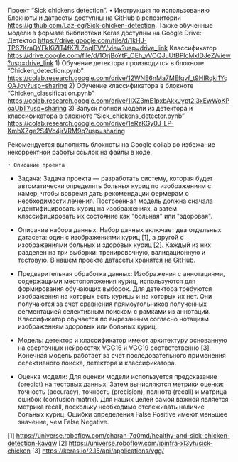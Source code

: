 Проект “Sick chickens detection”.
    • Инструкция по использованию
Блокноты и датасеты доступны на GitHub в репозитории 
https://github.com/Laz-eg/Sick-chicken-detection.
Также обученные модели в формате библиотеки Keras доступны на Google Drive:
Детектор  https://drive.google.com/file/d/1kHJ-TP67KraQYFkKi7IT4fK7LZoqlFVY/view?usp=drive_link 
Классификатор  https://drive.google.com/file/d/1OrjBoYtF_OEh_vVOQJuUtBPlcMxIDJeZ/view?usp=drive_link 
    1) Обучение детектора производится в блокноте “Chicken_detection.pynb” https://colab.research.google.com/drive/12WNE6nMa7MEfqvf_t9HIRqki1YqQAJqv?usp=sharing
    2) Обучение классификатора в блокноте “Chicken_classification.pynb”
https://colab.research.google.com/drive/1IXZ3mE1pxbAkxJypt2i3xEwWoKPoaUbT?usp=sharing 
    3) Запуск полной модели из детектора и классификатора в блокноте “Sick_chickens_detector.pynb”
https://colab.research.google.com/drive/1eRzKGy0J_LP-KmbXZge2S4Vc4jrVRM9q?usp=sharing 

Рекомендуется выполнять блокноты на Google collab во избежание некорректной работы ссылок на файлы в коде.

    • Описание проекта
- Задача: Задача проекта — разработать систему, которая будет автоматически определять больных куриц по изображениям с камер, чтобы вовремя дать рекомендации фермерам о необходимости лечения. Построенная модель должна сначала идентифицировать куриц на изображениях, а затем классифицировать их состояние как "больная" или "здоровая".

- Описание набора данных: Набор данных включает два отдельных датасета: один с изображениями куриц [1], а другой с изображениями больных и здоровых куриц [2]. Каждый из них разделен на три выборки: тренировочную, валидационную и тестовую. В нашем проекте датасеты хранятся на GitHub.

- Предварительная обработка данных: Изображения с аннотациями, содержащими местоположения куриц, используются для формирования обучающих выборок. Для детектора требуются изображения на которых есть курицы и на которых их нет. Они получаются за счет сравнения прямоугольников полученных сегментацией селективным поиском с рамками из аннотаций. Классификатор обучается по вырезанным согласно нотациям изображениям здоровых или больных куриц.

- Модель: детектор и классификатор имеют архитектуру основанную на сверточных нейросетях VGG16 и VGG19 соответственно [3]. Конечная модель работает за счет последовательного применения селективного поиска, детектора и классификатора.
- Оценка модели: Для оценки модели используется предсказание (predict) на тестовых данных. Затем вычисляются метрики оценки: точность (accuracy), точность (precision), полнота (recall) и матрица ошибок (confusion matrix). Для наших целей самой важной является метрика recall, поскольку необходимо отслеживать наличие больных куриц. Ошибки определения False Positive имеют меньшее значение, чем False Negative.

[1] https://universe.roboflow.com/charan-7q0md/healthy-and-sick-chicken-detection-kavqw
[2] https://universe.roboflow.com/ipinfra-xl3yh/sick-chicken 
[3] https://keras.io/2.15/api/applications/vgg/ 